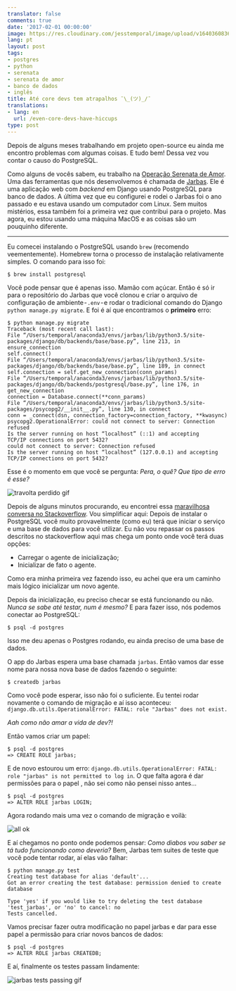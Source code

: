 ```yaml
---
translator: false
comments: true
date: '2017-02-01 00:00:00'
image: https://res.cloudinary.com/jesstemporal/image/upload/v1640360836/covers/tutorial_gfgm5n.png
lang: pt
layout: post
tags:
- postgres
- python
- serenata
- serenata de amor
- banco de dados
- inglês
title: Até core devs tem atrapalhos ¯\_(ツ)_/¯
translations:
- lang: en
  url: /even-core-devs-have-hiccups
type: post
---
```



Depois de alguns meses trabalhando em projeto open-source eu ainda me encontro problemas com algumas coisas. E tudo bem! Dessa vez vou contar o causo do PostgreSQL.

Como alguns de vocês sabem, eu trabalho na [Operação Serenata de Amor](https://serenata.ai). Uma das ferramentas que nós desenvolvemos é chamada de [Jarbas](https://jarbas.serenata.ai/dashboard/chamber_of_deputies/reimbursement/). Ele é uma aplicação web com _backend_ em Django usando PostgreSQL para banco de dados. A última vez que eu configurei e rodei o Jarbas foi o ano passado e eu estava usando um computador com Linux. Sem muitos mistérios, essa também foi a primeira vez que contribui para o projeto. Mas agora, eu estou usando uma máquina MacOS e as coisas são um pouquinho diferente.

---

Eu comecei instalando o PostgreSQL usando `brew` (recomendo veementemente). Homebrew torna o processo de instalação relativamente simples. O comando para isso foi:

```console
$ brew install postgresql
```

Você pode pensar que é apenas isso. Mamão com açúcar. Então é só ir para o repositório do Jarbas que você clonou e criar o arquivo de configuração de ambiente - `.env` - e rodar o tradicional comando do Django `python manage.py migrate`. E foi é aí que encontramos o **primeiro** erro:

```
$ python manage.py migrate
Traceback (most recent call last):
File “/Users/temporal/anaconda3/envs/jarbas/lib/python3.5/site-packages/django/db/backends/base/base.py”, line 213, in ensure_connection
self.connect()
File “/Users/temporal/anaconda3/envs/jarbas/lib/python3.5/site-packages/django/db/backends/base/base.py”, line 189, in connect
self.connection = self.get_new_connection(conn_params)
File “/Users/temporal/anaconda3/envs/jarbas/lib/python3.5/site-packages/django/db/backends/postgresql/base.py”, line 176, in get_new_connection
connection = Database.connect(**conn_params)
File “/Users/temporal/anaconda3/envs/jarbas/lib/python3.5/site-packages/psycopg2/__init__.py”, line 130, in connect
conn = _connect(dsn, connection_factory=connection_factory, **kwasync)
psycopg2.OperationalError: could not connect to server: Connection refused
Is the server running on host “localhost” (::1) and accepting
TCP/IP connections on port 5432?
could not connect to server: Connection refused
Is the server running on host “localhost” (127.0.0.1) and accepting
TCP/IP connections on port 5432?
```

Esse é o momento em que você se pergunta: _Pera, o quê? Que tipo de erro é esse?_


![travolta perdido gif](https://media.giphy.com/media/6uGhT1O4sxpi8/giphy.gif)

Depois de alguns minutos procurando, eu encontrei essa [maravilhosa conversa no Stackoverflow](https://stackoverflow.com/a/28249245). Vou simplificar aqui: Depois de instalar o PostgreSQL você muito provavelmente (como eu) terá que iniciar o serviço e uma base de dados para você utilizar. Eu não vou repassar os passos descritos no stackoverflow aqui mas chega um ponto onde você terá duas opções:

 - Carregar o agente de inicialização;
 - Inicializar de fato o agente.

Como era minha primeira vez fazendo isso, eu achei que era um caminho mais lógico inicializar um novo agente.

Depois da inicialização, eu preciso checar se está funcionando ou não. _Nunca se sabe até testar, num é mesmo?_ E para fazer isso, nós podemos conectar ao PostgreSQL:

```console
$ psql -d postgres
```

Isso me deu apenas o Postgres rodando, eu ainda preciso de uma base de dados.

O app do Jarbas espera uma base chamada `jarbas`. Então vamos dar esse nome para nossa nova base de dados fazendo o seguinte:

```console
$ createdb jarbas
```

Como você pode esperar, isso não foi o suficiente. Eu tentei rodar novamente o comando de migração e aí isso aconteceu: `django.db.utils.OperationalError: FATAL: role "Jarbas" does not exist.`

_Aah como não amar a vida de dev?!_

Então vamos criar um papel:

```
$ psql -d postgres
=> CREATE ROLE jarbas;
```

E de novo estourou um erro: `django.db.utils.OperationalError: FATAL: role "jarbas" is not permitted to log in`. O que falta agora é dar permissões para o papel , não sei como não pensei nisso antes…

```
$ psql -d postgres
=> ALTER ROLE jarbas LOGIN;
```

Agora rodando mais uma vez o comando de migração e voilà:

![all ok](https://i.imgur.com/2nhYU2P.png)

E aí chegamos no ponto onde podemos pensar: _Como diabos vou saber se tá tudo funcionando como deveria?_ Bem, Jarbas tem suites de teste que você pode tentar rodar, aí elas vão falhar:

```
$ python manage.py test                                         
Creating test database for alias 'default'...
Got an error creating the test database: permission denied to create database

Type 'yes' if you would like to try deleting the test database 'test_jarbas', or 'no' to cancel: no
Tests cancelled.
```

Vamos precisar fazer outra modificação no papel jarbas e dar para esse papel a permissão para criar novos bancos de dados:

```
$ psql -d postgres
=> ALTER ROLE jarbas CREATEDB;
```

E aí, finalmente os testes passam lindamente:

![jarbas tests passing gif](https://media.giphy.com/media/xUA7bjcqhnBpgOvHig/giphy.gif)
